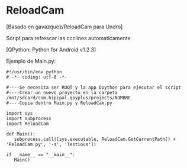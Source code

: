 # ReloadCam
[Basado en gavazquez/ReloadCam para Undro]

Script para refrescar las ccclines automaticamente 

[QPython: Python for Android v1.2.3]

Ejemplo de Main.py:
```
#!/usr/bin/env python
# -*- coding: utf-8 -*-

#----Se necesita ser ROOT y la app Qpython para ejecutar el script
#----Crear un nuevo proyecto en la carpeta /mnt/sdcard/com.hipipal.qpyplus/projects/NOMBRE
#----Copia dentro Main.py y ReloadCam.py

import sys
import subprocess
import ReloadCam

def Main():
   subprocess.call([sys.executable, ReloadCam.GetCurrentPath() + 'ReloadCam.py', '-s', 'Testious'])

if __name__ == "__main__":
   Main()
```
